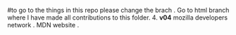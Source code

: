 #to go to the things in this repo please change the brach . Go to html branch where I have made all contributions to this folder. 4. **v04** mozilla developers network . MDN website .
